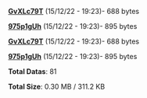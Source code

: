 [**GvXLc79T**](/data/GvXLc79T.txt) (15/12/22 - 19:23)- 688 bytes

[**975p1gUh**](/data/975p1gUh.txt) (15/12/22 - 19:23)- 895 bytes

[**GvXLc79T**](/data/GvXLc79T.txt) (15/12/22 - 19:23)- 688 bytes

[**975p1gUh**](/data/975p1gUh.txt) (15/12/22 - 19:23)- 895 bytes

**Total Datas**: 81

**Total Size**: 0.30 MB / 311.2 KB